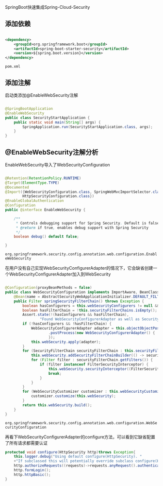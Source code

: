 SpringBoot快速集成Spring-Cloud-Security

## 添加依赖

```XML

<dependency>
    <groupId>org.springframework.boot</groupId>
    <artifactId>spring-boot-starter-security</artifactId>
    <version>${spring.boot.version}</version>
</dependency>
```

`pom.xml`

## 添加注解

启动类添加@EnableWebSecurity注解

```Java

@SpringBootApplication
@EnableWebSecurity
public class SecurityStartApplication {
    public static void main(String[] args) {
        SpringApplication.run(SecurityStartApplication.class, args);
    }
}
```

## @EnableWebSecurity注解分析

EnableWebSecurity导入了WebSecurityConfiguration

```Java

@Retention(RetentionPolicy.RUNTIME)
@Target(ElementType.TYPE)
@Documented
@Import({WebSecurityConfiguration.class, SpringWebMvcImportSelector.class, OAuth2ImportSelector.class,
        HttpSecurityConfiguration.class})
@EnableGlobalAuthentication
@Configuration
public @interface EnableWebSecurity {

    /**
     * Controls debugging support for Spring Security. Default is false.
     * @return if true, enables debug support with Spring Security
     */
    boolean debug() default false;

}
```

`org.springframework.security.config.annotation.web.configuration.EnableWebSecurity`

在用户没有自己实现WebSecurityConfigurerAdapter的情况下，它会缺省创建一个WebSecurityConfigurerAdapter加入到WebSecurity

```Java

@Configuration(proxyBeanMethods = false)
public class WebSecurityConfiguration implements ImportAware, BeanClassLoaderAware {
    @Bean(name = AbstractSecurityWebApplicationInitializer.DEFAULT_FILTER_NAME)
    public Filter springSecurityFilterChain() throws Exception {
        boolean hasConfigurers = this.webSecurityConfigurers != null && !this.webSecurityConfigurers.isEmpty();
        boolean hasFilterChain = !this.securityFilterChains.isEmpty();
        Assert.state(!(hasConfigurers && hasFilterChain),
                "Found WebSecurityConfigurerAdapter as well as SecurityFilterChain. Please select just one.");
        if (!hasConfigurers && !hasFilterChain) {
            WebSecurityConfigurerAdapter adapter = this.objectObjectPostProcessor
                    .postProcess(new WebSecurityConfigurerAdapter() {
                    });
            this.webSecurity.apply(adapter);
        }
        for (SecurityFilterChain securityFilterChain : this.securityFilterChains) {
            this.webSecurity.addSecurityFilterChainBuilder(() -> securityFilterChain);
            for (Filter filter : securityFilterChain.getFilters()) {
                if (filter instanceof FilterSecurityInterceptor) {
                    this.webSecurity.securityInterceptor((FilterSecurityInterceptor) filter);
                    break;
                }
            }
        }
        for (WebSecurityCustomizer customizer : this.webSecurityCustomizers) {
            customizer.customize(this.webSecurity);
        }
        return this.webSecurity.build();
    }
}
```

`org.springframework.security.config.annotation.web.configuration.WebSecurityConfiguration`

再看下WebSecurityConfigurerAdapter的configure方法，可以看到它缺省配置了所有请求都需要认证

```Java
protected void configure(HttpSecurity http)throws Exception{
    this.logger.debug("Using default configure(HttpSecurity). "
    +"If subclassed this will potentially override subclass configure(HttpSecurity).");
    http.authorizeRequests((requests)->requests.anyRequest().authenticated());
    http.formLogin();
    http.httpBasic();
}
```

